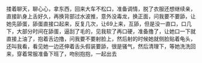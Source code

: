 搂着聊天，聊心心，拿东西，回来大车不松口，准备调情，脱了衣服还想继续亲，直接趴身上舌好久，再换背部过水波推，意外没毒龙，换正面，问我要不要舔，让她先舔蛋，舔蛋直接口起来，反复几次，让69上来，互舔，但是没一直口，口几下，大部分时间在舔蛋，逼刮了毛的，见我软了再口硬，准备撸了，让她口一下就直接上油了，抱着舌边撸，问我要不要射脸上，然后射的时候她就侧脸贴着龟头，还叫我看，看见她一边还伸着舌头假装要舔，很是骚气，然后清理下，等她洗洗回来，穿着常服准备下班了，吻别抱抱，一起出去